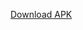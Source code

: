 [Download APK](https://github.com/<SocialisticO4>/<Erduite>/releases/download/<release-tag>/<apk-filename>.apk)
